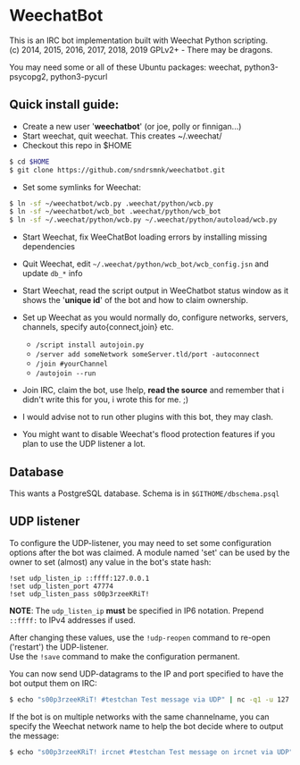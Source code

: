 WeechatBot
====
This is an IRC bot implementation built with Weechat Python scripting.<br/>
(c) 2014, 2015, 2016, 2017, 2018, 2019 GPLv2+ - There may be dragons.

You may need some or all of these Ubuntu packages: weechat, python3-psycopg2, python3-pycurl

Quick install guide:
----
 * Create a new user '**weechatbot**' (or joe, polly or finnigan...)
 * Start weechat, quit weechat. This creates ~/.weechat/
 * Checkout this repo in $HOME
```sh
$ cd $HOME
$ git clone https://github.com/sndrsmnk/weechatbot.git
```
 * Set some symlinks for Weechat:
```sh
$ ln -sf ~/weechatbot/wcb.py .weechat/python/wcb.py
$ ln -sf ~/weechatbot/wcb_bot .weechat/python/wcb_bot
$ ln -sf ~/.weechat/python/wcb.py ~/.weechat/python/autoload/wcb.py
```
 * Start Weechat, fix WeeChatBot loading errors by installing missing dependencies
 * Quit Weechat, edit `~/.weechat/python/wcb_bot/wcb_config.jsn` and update `db_*` info

 * Start Weechat, read the script output in WeeChatbot status window as it shows the '**unique id**' of the bot and how to claim ownership.
 * Set up Weechat as you would normally do, configure networks, servers, channels, specify auto{connect,join} etc.
   * `/script install autojoin.py`
   * `/server add someNetwork someServer.tld/port -autoconnect`
   * `/join #yourChannel`
   * `/autojoin --run`
 * Join IRC, claim the bot, use !help, **read the source** and remember that i didn't write this for you, i wrote this for me. ;)
 * I would advise not to run other plugins with this bot, they may clash.
 * You might want to disable Weechat's flood protection features if you plan to use the UDP listener a lot.


Database
--------
This wants a PostgreSQL database. Schema is in `$GITHOME/dbschema.psql`


UDP listener
----
To configure the UDP-listener, you may need to set some configuration options after the bot was claimed. A module named 'set' can be used by the owner to set (almost) any value in the bot's state hash:

```text
!set udp_listen_ip ::ffff:127.0.0.1
!set udp_listen_port 47774
!set udp_listen_pass s00p3rzeeKRiT!
```

**NOTE**: The ```udp_listen_ip``` **must** be specified in IP6 notation. Prepend ```::ffff:``` to IPv4 addresses if used.

After changing these values, use the ```!udp-reopen``` command to re-open ('restart') the UDP-listener.<br/>
Use the ```!save``` command to make the configuration permanent.

You can now send UDP-datagrams to the IP and port specified to have the bot output them on IRC:
```sh
$ echo "s00p3rzeeKRiT! #testchan Test message via UDP" | nc -q1 -u 127.0.0.1 47774
```
If the bot is on multiple networks with the same channelname, you can specify the Weechat network name to help the bot decide where to output the message:
```sh
$ echo "s00p3rzeeKRiT! ircnet #testchan Test message on ircnet via UDP" | nc -q1 -u 127.0.0.1 47774
```


